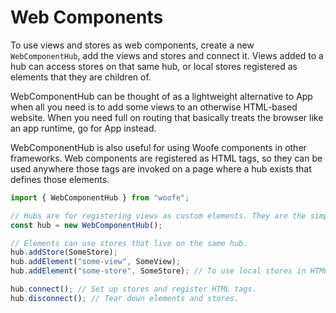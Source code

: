 # Web Components

To use views and stores as web components, create a new `WebComponentHub`, add the views and stores and connect it. Views added to a hub can access stores on that same hub, or local stores registered as elements that they are children of.

WebComponentHub can be thought of as a lightweight alternative to App when all you need is to add some views to an otherwise HTML-based website. When you need full on routing that basically treats the browser like an app runtime, go for App instead.

WebComponentHub is also useful for using Woofe components in other frameworks. Web components are registered as HTML tags, so they can be used anywhere those tags are invoked on a page where a hub exists that defines those elements.

```ts
import { WebComponentHub } from "woofe";

// Hubs are for registering views as custom elements. They are the simplest way to add frameworke to your frontend.
const hub = new WebComponentHub();

// Elements can use stores that live on the same hub.
hub.addStore(SomeStore);
hub.addElement("some-view", SomeView);
hub.addElement("some-store", SomeStore); // To use local stores in HTML.

hub.connect(); // Set up stores and register HTML tags.
hub.disconnect(); // Tear down elements and stores.
```
